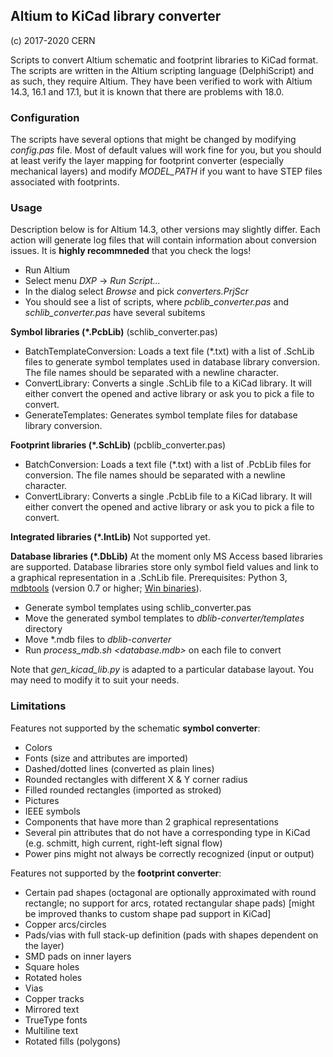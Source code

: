 ## Altium to KiCad library converter
(c) 2017-2020 CERN

Scripts to convert Altium schematic and footprint libraries to KiCad format.
The scripts are written in the Altium scripting language (DelphiScript) and as
such, they require Altium. They have been verified to work with Altium 14.3, 16.1 and 17.1,
but it is known that there are problems with 18.0.

### Configuration
The scripts have several options that might be changed by modifying *config.pas* file. Most of default values will work fine for you, but you should at least verify the layer mapping for footprint converter (especially mechanical layers) and modify *MODEL_PATH* if you want to have STEP files associated with footprints.

### Usage
Description below is for Altium 14.3, other versions may slightly differ. Each action will generate log files that will contain information about conversion issues. It is **highly recommneded** that you check the logs!
 - Run Altium
 - Select menu *DXP* -> *Run Script...*
 - In the dialog select *Browse* and pick *converters.PrjScr*
 - You should see a list of scripts, where *pcblib_converter.pas* and *schlib_converter.pas* have several subitems

**Symbol libraries (*.PcbLib)** (schlib_converter.pas)
 - BatchTemplateConversion: Loads a text file (*.txt) with a list of .SchLib files to generate symbol templates used in database library conversion. The file names should be separated with a newline character.
 - ConvertLibrary: Converts a single .SchLib file to a KiCad library. It will either convert the opened and active library or ask you to pick a file to convert.
 - GenerateTemplates: Generates symbol template files for database library conversion.

**Footprint libraries (*.SchLib)** (pcblib_converter.pas)
 - BatchConversion: Loads a text file (*.txt) with a list of .PcbLib files for conversion. The file names should be separated with a newline character.
 - ConvertLibrary: Converts a single .PcbLib file to a KiCad library. It will either convert the opened and active library or ask you to pick a file to convert.

**Integrated libraries (*.IntLib)**
Not supported yet.

**Database libraries (*.DbLib)**
At the moment only MS Access based libraries are supported. Database libraries store only symbol field values and link to a graphical representation in a .SchLib file.
Prerequisites: Python 3, [mdbtools](https://github.com/brianb/mdbtools) (version 0.7 or higher; [Win binaries](https://github.com/lsgunth/mdbtools-win)).
- Generate symbol templates using schlib_converter.pas
- Move the generated symbol templates to *dblib-converter/templates* directory
- Move *.mdb files to *dblib-converter*
- Run *process_mdb.sh <database.mdb>* on each file to convert

Note that *gen_kicad_lib.py* is adapted to a particular database layout. You may need to modify it to suit your needs.

### Limitations
Features not supported by the schematic **symbol converter**:
- Colors
- Fonts (size and attributes are imported)
- Dashed/dotted lines (converted as plain lines)
- Rounded rectangles with different X & Y corner radius
- Filled rounded rectangles (imported as stroked)
- Pictures
- IEEE symbols
- Components that have more than 2 graphical representations
- Several pin attributes that do not have a corresponding type in KiCad (e.g. schmitt, high current, right-left signal flow)
- Power pins might not always be correctly recognized (input or output)

Features not supported by the **footprint converter**:
- Certain pad shapes (octagonal are optionally approximated with round rectangle; no support for arcs, rotated rectangular shape pads) [might be improved thanks to custom shape pad support in KiCad]
- Copper arcs/circles
- Pads/vias with full stack-up definition (pads with shapes dependent on the layer)
- SMD pads on inner layers
- Square holes
- Rotated holes
- Vias
- Copper tracks
- Mirrored text
- TrueType fonts
- Multiline text
- Rotated fills (polygons)
